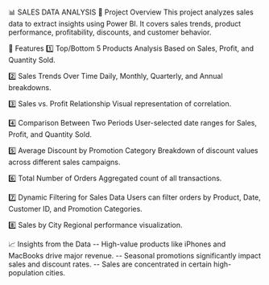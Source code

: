 📊 SALES DATA ANALYSIS
📌 Project Overview
This project analyzes sales data to extract insights using Power BI. It covers sales trends, product performance, profitability, discounts, and customer behavior.

🚀 Features
1️⃣ Top/Bottom 5 Products Analysis
Based on Sales, Profit, and Quantity Sold.

2️⃣ Sales Trends Over Time
Daily, Monthly, Quarterly, and Annual breakdowns.

3️⃣ Sales vs. Profit Relationship
Visual representation of correlation.

4️⃣ Comparison Between Two Periods
User-selected date ranges for Sales, Profit, and Quantity Sold.

5️⃣ Average Discount by Promotion Category
Breakdown of discount values across different sales campaigns.

6️⃣ Total Number of Orders
Aggregated count of all transactions.

7️⃣ Dynamic Filtering for Sales Data
Users can filter orders by Product, Date, Customer ID, and Promotion Categories.

8️⃣ Sales by City
Regional performance visualization.


📈 Insights from the Data
-- High-value products like iPhones and MacBooks drive major revenue.
-- Seasonal promotions significantly impact sales and discount rates.
-- Sales are concentrated in certain high-population cities.
